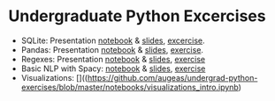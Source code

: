 # Undergraduate Python Excercises

* SQLite: Presentation [notebook](https://github.com/augeas/undergrad-python-exercises/blob/master/notebooks/sqlite_presentation.ipynb) & [slides](https://nbviewer.jupyter.org/format/slides/github/augeas/undergrad-python-exercises/blob/master/notebooks/sqlite_presentation.ipynb#/), [excercise](https://github.com/augeas/undergrad-python-exercises/blob/master/notebooks/sqlite_intro.ipynb).
* Pandas: Presentation [notebook](https://github.com/augeas/undergrad-python-exercises/blob/master/notebooks/pandas_presentation.ipynb) & [slides](https://nbviewer.jupyter.org/format/slides/github/augeas/undergrad-python-exercises/blob/master/notebooks/pandas_presentation.ipynb#/), [exercise](https://github.com/augeas/undergrad-python-exercises/blob/master/notebooks/pandas_intro.ipynb).
* Regexes: Presentation [notebook](https://github.com/augeas/undergrad-python-exercises/blob/master/notebooks/regex_presentation.ipynb) & [slides](https://nbviewer.jupyter.org/format/slides/github/augeas/undergrad-python-exercises/blob/master/notebooks/regex_presentation.ipynb#/), [exercise](https://github.com/augeas/undergrad-python-exercises/blob/master/notebooks/regex_intro.ipynb)
* Basic NLP with Spacy: [notebook](https://github.com/augeas/undergrad-python-exercises/blob/master/notebooks/spacy_presentation.ipynb) & [slides](https://nbviewer.jupyter.org/format/slides/github/augeas/undergrad-python-exercises/blob/master/notebooks/spacy_presentation.ipynb#/), [exercise](https://github.com/augeas/undergrad-python-exercises/blob/master/notebooks/spacy_intro.ipynb)
* Visualizations: []((https://github.com/augeas/undergrad-python-exercises/blob/master/notebooks/visualizations_intro.ipynb)
